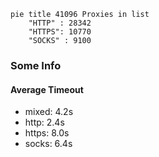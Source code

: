 
```mermaid
pie title 41096 Proxies in list
    "HTTP" : 28342
    "HTTPS": 10770
    "SOCKS" : 9100
```

### Some Info
#### Average Timeout

- mixed: 4.2s
- http: 2.4s
- https: 8.0s
- socks: 6.4s